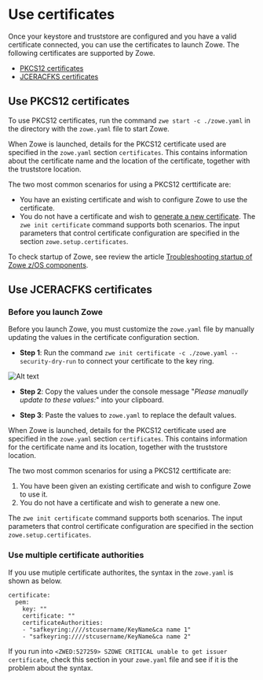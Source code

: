 # Use certificates

Once your keystore and truststore are configured and you have a valid certificate connected, you can use the certificates to launch Zowe. The following certificates are supported by Zowe.
- [PKCS12 certificates](#use-pkcs12-certificates)
- [JCERACFKS certificates](#use-jceracfks-certificates)

## Use PKCS12 certificates

To use PKCS12 certificates, run the command `zwe start -c ./zowe.yaml` in the directory with the `zowe.yaml` file to start Zowe.

When Zowe is launched, details for the PKCS12 certificate used are specified in the `zowe.yaml` section `certificates`. This contains information about the certificate name and the location of the certificate, together with the truststore location.

The two most common scenarios for using a PKCS12 certtificate are:  
* You have an existing certificate and wish to configure Zowe to use the certificate.
* You do not have a certificate and wish to [generate a new certificate](./generate-certificates.md). The `zwe init certificate` command supports both scenarios. The input parameters that control certificate configuration are specified in the section `zowe.setup.certificates`.

To check startup of Zowe, see review the article [Troubleshooting startup of Zowe z/OS components](https://docs.zowe.org/stable/troubleshoot/troubleshoot-zos-startup).

## Use JCERACFKS certificates

### Before you launch Zowe

Before you launch Zowe, you must customize the `zowe.yaml` file by manually updating the values in the certificate configuration section.

* **Step 1**: Run the command `zwe init certificate -c ./zowe.yaml --security-dry-run` to connect your certificate to the key ring.
  
![Alt text](../images/certificates/connect-JCERACFKS.png)

* **Step 2**: Copy the values under the console message "*Please manually update to these values:*" into your clipboard.



* **Step 3**: Paste the values to `zowe.yaml` to replace the default values.

When Zowe is launched, details for the PKCS12 certificate used are specified in the `zowe.yaml` section `certificates`.  This contains information for the certificate name and its location, together with the truststore location.  

The two most common scenarios for using a PKCS12 certtificate are:

1. You have been given an existing certificate and wish to configure Zowe to use it.
2. You do not have a certificate and wish to generate a new one.

The `zwe init certificate` command supports both scenarios. The input parameters that control certificate configuration
are specified in the section `zowe.setup.certificates`.

### Use multiple certificate authorities

If you use mutiple certificate authorites, the syntax in the `zowe.yaml` is shown as below.

```
certificate:
  pem:                                                                           
    key: ""                                                                      
    certificate: ""                                                              
    certificateAuthorities:                                                      
    - "safkeyring:////stcusername/KeyName&ca name 1"        
    - "safkeyring:////stcusername/KeyName&ca name 2"
```

If you run into `<ZWED:527259> SZOWE CRITICAL unable to get issuer certificate`, check this section in your `zowe.yaml` file and see if it is the problem about the syntax.
